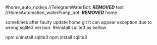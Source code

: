 #home_auto_nodejs
//TelegramWaterBot: ***REMOVED***  test
//HomeAutomation_waterPump_bot: ***REMOVED***  home

sometimes after faulty update home git It can appear exception due to 
wrong sqlite3 version. Reinstall sqlite3 as bellow

npm uninstall sqlite3
npm install sqlite3
